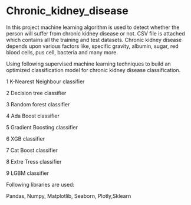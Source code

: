 # Chronic_kidney_disease
In this project machine learning algorithm is used to detect whether the person will suffer from chronic kidney disease or not. CSV file is attached which contains all the training and test datasets. Chronic kidney disease depends upon various factors like, specific gravity, albumin, sugar, red blood cells, pus cell, bacteria and many more.

Using following supervised machine learning techniques to build an optimized classification model for chronic kidney disease classification.

1 K-Nearest Neighbour classifier

2 Decision tree classifier
 
3 Random forest classifier

4 Ada Boost classifier

5 Gradient Boosting classifier

6 XGB classifier

7 Cat Boost classifier

8 Extre Tress classifier

9 LGBM classifier

Following libraries are used:

Pandas, Numpy, Matplotlib, Seaborn, Plotly,Sklearn


